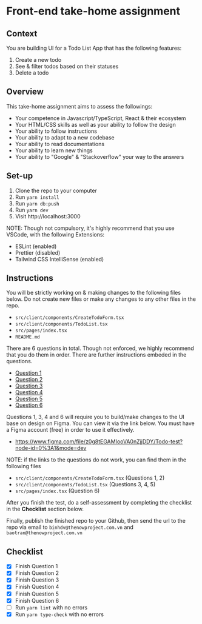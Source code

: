 # Front-end take-home assignment

## Context

You are building UI for a Todo List App that has the following features:
  1. Create a new todo
  2. See & filter todos based on their statuses
  3. Delete a todo


## Overview

This take-home assignment aims to assess the followings:
  - Your competence in Javascript/TypeScript, React & their ecosystem
  - Your HTML/CSS skills as well as your ability to follow the design
  - Your ability to follow instructions
  - Your ability to adapt to a new codebase
  - Your ability to read documentations
  - Your ability to learn new things
  - Your ability to "Google" & "Stackoverflow" your way to the answers


## Set-up

  1. Clone the repo to your computer
  2. Run `yarn install`
  3. Run `yarn db:push`
  4. Run `yarn dev`
  5. Visit http://localhost:3000

NOTE: Though not compulsory, it's highly recommend that you use VSCode, with
the following Extensions:

  - ESLint (enabled)
  - Prettier (disabled)
  - Tailwind CSS IntelliSense (enabled)


## Instructions

You will be strictly working on & making changes to the following files below.
Do not create new files or make any changes to any other files in the repo.

  - `src/client/components/CreateTodoForm.tsx`
  - `src/client/components/TodoList.tsx`
  - `src/pages/index.tsx`
  - `README.md`


There are 6 questions in total. Though not enforced, we highly recommend that
you do them in order. There are further instructions embeded in the questions.

  - [Question 1](https://github.com/TheNowProject/frontend-take-home-assignment/blob/main/src/client/components/CreateTodoForm.tsx#L6)
  - [Question 2](https://github.com/TheNowProject/frontend-take-home-assignment/blob/main/src/client/components/CreateTodoForm.tsx#L20)
  - [Question 3](https://github.com/TheNowProject/frontend-take-home-assignment/blob/main/src/client/components/TodoList.tsx#L8)
  - [Question 4](https://github.com/TheNowProject/frontend-take-home-assignment/blob/main/src/client/components/TodoList.tsx#L39)
  - [Question 5](https://github.com/TheNowProject/frontend-take-home-assignment/blob/main/src/client/components/TodoList.tsx#L58)
  - [Question 6](https://github.com/TheNowProject/frontend-take-home-assignment/blob/main/src/pages/index.tsx#L5)


Questions 1, 3, 4 and 6 will require you to build/make changes to the UI base on
design on Figma. You can view it via the link below. You must have a Figma
account (free) in order to use it effectively.

  - https://www.figma.com/file/z0g8tEGAMIooVA0nZjjDDY/Todo-test?node-id=0%3A1&mode=dev


NOTE: if the links to the questions do not work, you can find them in the
following files

  - `src/client/components/CreateTodoForm.tsx` (Questions 1, 2)
  - `src/client/components/TodoList.tsx` (Questions 3, 4, 5)
  - `src/pages/index.tsx` (Question 6)

After you finish the test, do a self-assessment by completing the checklist
in the **Checklist** section below.

Finally, publish the finished repo to your Github, then send the url
to the repo via email to `binhdv@thenowproject.com.vn` and
`baotran@thenowproject.com.vn`



## Checklist

  - [X] Finish Question 1
  - [X] Finish Question 2
  - [X] Finish Question 3
  - [X] Finish Question 4
  - [X] Finish Question 5
  - [X] Finish Question 6
  - [ ] Run `yarn lint` with no errors
  - [X] Run `yarn type-check` with no errors

